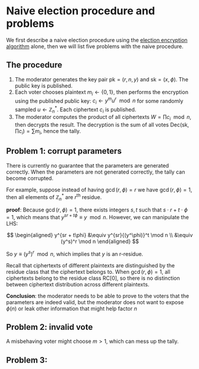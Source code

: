 # Naive election procedure and problems
We first describe a naive election procedure using the [election encryption algorithm](./election-encryption-algo.md) alone, then we will list five problems with the naive procedure.

## The procedure
1. The moderator generates the key pair $\text{pk} = (r, n, y)$ and $\text{sk} = (x, \phi)$. The public key is published.
2. Each voter chooses plaintext $m_i \leftarrow \{0, 1\}$, then performs the encryption using the published public key: $c_i \leftarrow y^mu^r \mod n$ for some randomly sampled $u \leftarrow \mathbb{Z}_n^*$. Each ciphertext $c_i$ is published.
3. The moderator computes the product of all ciphertexts $W = \prod c_i \mod n$, then decrypts the result. The decryption is the sum of all votes $\text{Dec}(\text{sk}, \prod c_i) = \sum m_i$, hence the tally.

## Problem 1: corrupt parameters
There is currently no guarantee that the parameters are generated correctly. When the parameters are not generated correctly, the tally can become corrupted.

For example, suppose instead of having $\gcd(r, \phi) = r$ we have $\gcd(r, \phi) = 1$, then all elements of $\mathbb{Z}_n^*$ are $r^\text{th}$ residue.

**proof**: Because $\gcd(r, \phi) = 1$, there exists integers $s, t$ such that $s \cdot r + t \cdot \phi = 1$, which means that $y^{sr + t\phi} \equiv y \mod n$. However, we can manipulate the LHS:

$$
\begin{aligned}
y^{sr + t\phi} &\equiv y^{sr}{(y^\phi)}^t \mod n \\
&\equiv (y^s)^r \mod n
\end{aligned}
$$

So $y \equiv (y^s)^r \mod n$, which implies that $y$ is an r-residue.

Recall that ciphertexts of different plaintexts are distinguished by the residue class that the ciphertext belongs to. When $\gcd(r, \phi) = 1$, all ciphertexts belong to the residue class $\text{RC}[0]$, so there is no distinction between ciphertext distribution across different plaintexts.

**Conclusion**: the moderator needs to be able to prove to the voters that the parameters are indeed valid, but the moderator does not want to expose $\phi(n)$ or leak other information that might help factor $n$

## Problem 2: invalid vote
A misbehaving voter might choose $m > 1$, which can mess up the tally.

## Problem 3: 